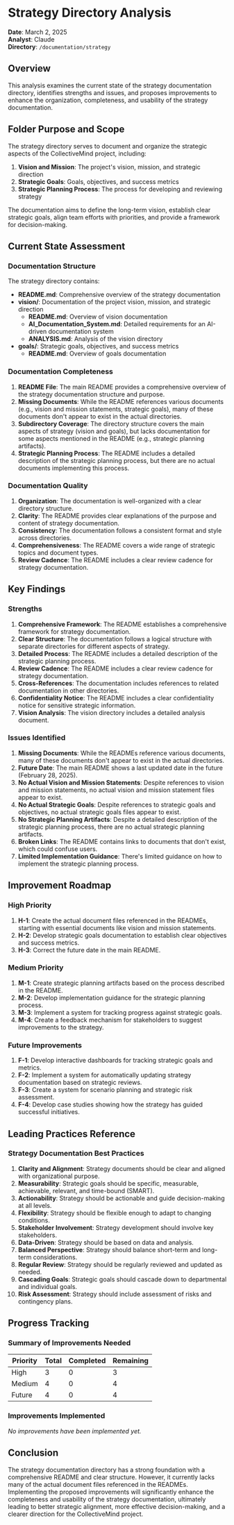 # Strategy Directory Analysis

**Date**: March 2, 2025  
**Analyst**: Claude  
**Directory**: `/documentation/strategy`

## Overview

This analysis examines the current state of the strategy documentation directory, identifies strengths and issues, and proposes improvements to enhance the organization, completeness, and usability of the strategy documentation.

## Folder Purpose and Scope

The strategy directory serves to document and organize the strategic aspects of the CollectiveMind project, including:

1. **Vision and Mission**: The project's vision, mission, and strategic direction
2. **Strategic Goals**: Goals, objectives, and success metrics
3. **Strategic Planning Process**: The process for developing and reviewing strategy

The documentation aims to define the long-term vision, establish clear strategic goals, align team efforts with priorities, and provide a framework for decision-making.

## Current State Assessment

### Documentation Structure

The strategy directory contains:
- **README.md**: Comprehensive overview of the strategy documentation
- **vision/**: Documentation of the project vision, mission, and strategic direction
  - **README.md**: Overview of vision documentation
  - **AI_Documentation_System.md**: Detailed requirements for an AI-driven documentation system
  - **ANALYSIS.md**: Analysis of the vision directory
- **goals/**: Strategic goals, objectives, and success metrics
  - **README.md**: Overview of goals documentation

### Documentation Completeness

1. **README File**: The main README provides a comprehensive overview of the strategy documentation structure and purpose.
2. **Missing Documents**: While the README references various documents (e.g., vision and mission statements, strategic goals), many of these documents don't appear to exist in the actual directories.
3. **Subdirectory Coverage**: The directory structure covers the main aspects of strategy (vision and goals), but lacks documentation for some aspects mentioned in the README (e.g., strategic planning artifacts).
4. **Strategic Planning Process**: The README includes a detailed description of the strategic planning process, but there are no actual documents implementing this process.

### Documentation Quality

1. **Organization**: The documentation is well-organized with a clear directory structure.
2. **Clarity**: The README provides clear explanations of the purpose and content of strategy documentation.
3. **Consistency**: The documentation follows a consistent format and style across directories.
4. **Comprehensiveness**: The README covers a wide range of strategic topics and document types.
5. **Review Cadence**: The README includes a clear review cadence for strategy documentation.

## Key Findings

### Strengths

1. **Comprehensive Framework**: The README establishes a comprehensive framework for strategy documentation.
2. **Clear Structure**: The documentation follows a logical structure with separate directories for different aspects of strategy.
3. **Detailed Process**: The README includes a detailed description of the strategic planning process.
4. **Review Cadence**: The README includes a clear review cadence for strategy documentation.
5. **Cross-References**: The documentation includes references to related documentation in other directories.
6. **Confidentiality Notice**: The README includes a clear confidentiality notice for sensitive strategic information.
7. **Vision Analysis**: The vision directory includes a detailed analysis document.

### Issues Identified

1. **Missing Documents**: While the READMEs reference various documents, many of these documents don't appear to exist in the actual directories.
2. **Future Date**: The main README shows a last updated date in the future (February 28, 2025).
3. **No Actual Vision and Mission Statements**: Despite references to vision and mission statements, no actual vision and mission statement files appear to exist.
4. **No Actual Strategic Goals**: Despite references to strategic goals and objectives, no actual strategic goals files appear to exist.
5. **No Strategic Planning Artifacts**: Despite a detailed description of the strategic planning process, there are no actual strategic planning artifacts.
6. **Broken Links**: The README contains links to documents that don't exist, which could confuse users.
7. **Limited Implementation Guidance**: There's limited guidance on how to implement the strategic planning process.

## Improvement Roadmap

### High Priority

1. **H-1**: Create the actual document files referenced in the READMEs, starting with essential documents like vision and mission statements.
2. **H-2**: Develop strategic goals documentation to establish clear objectives and success metrics.
3. **H-3**: Correct the future date in the main README.

### Medium Priority

1. **M-1**: Create strategic planning artifacts based on the process described in the README.
2. **M-2**: Develop implementation guidance for the strategic planning process.
3. **M-3**: Implement a system for tracking progress against strategic goals.
4. **M-4**: Create a feedback mechanism for stakeholders to suggest improvements to the strategy.

### Future Improvements

1. **F-1**: Develop interactive dashboards for tracking strategic goals and metrics.
2. **F-2**: Implement a system for automatically updating strategy documentation based on strategic reviews.
3. **F-3**: Create a system for scenario planning and strategic risk assessment.
4. **F-4**: Develop case studies showing how the strategy has guided successful initiatives.

## Leading Practices Reference

### Strategy Documentation Best Practices

1. **Clarity and Alignment**: Strategy documents should be clear and aligned with organizational purpose.
2. **Measurability**: Strategic goals should be specific, measurable, achievable, relevant, and time-bound (SMART).
3. **Actionability**: Strategy should be actionable and guide decision-making at all levels.
4. **Flexibility**: Strategy should be flexible enough to adapt to changing conditions.
5. **Stakeholder Involvement**: Strategy development should involve key stakeholders.
6. **Data-Driven**: Strategy should be based on data and analysis.
7. **Balanced Perspective**: Strategy should balance short-term and long-term considerations.
8. **Regular Review**: Strategy should be regularly reviewed and updated as needed.
9. **Cascading Goals**: Strategic goals should cascade down to departmental and individual goals.
10. **Risk Assessment**: Strategy should include assessment of risks and contingency plans.

## Progress Tracking

### Summary of Improvements Needed

| Priority | Total | Completed | Remaining |
|----------|-------|-----------|-----------|
| High     | 3     | 0         | 3         |
| Medium   | 4     | 0         | 4         |
| Future   | 4     | 0         | 4         |

### Improvements Implemented

*No improvements have been implemented yet.*

## Conclusion

The strategy documentation directory has a strong foundation with a comprehensive README and clear structure. However, it currently lacks many of the actual document files referenced in the READMEs. Implementing the proposed improvements will significantly enhance the completeness and usability of the strategy documentation, ultimately leading to better strategic alignment, more effective decision-making, and a clearer direction for the CollectiveMind project. 